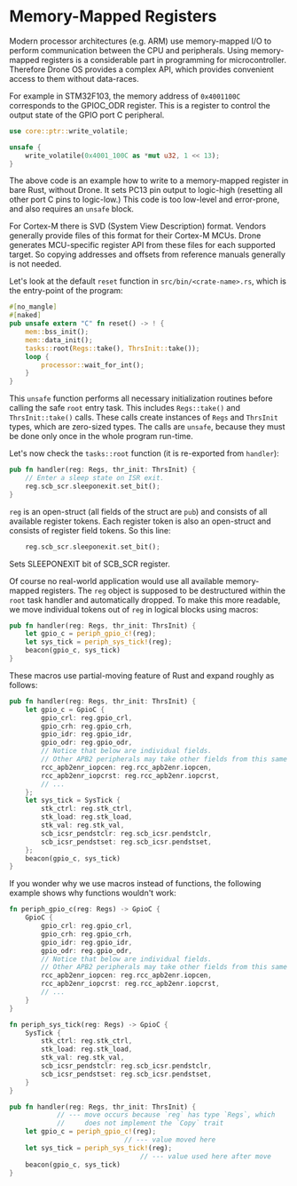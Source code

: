 # Memory-Mapped Registers

Modern processor architectures (e.g. ARM) use memory-mapped I/O to perform
communication between the CPU and peripherals. Using memory-mapped registers is
a considerable part in programming for microcontroller. Therefore Drone OS
provides a complex API, which provides convenient access to them without
data-races.

For example in STM32F103, the memory address of `0x4001100C` corresponds to the
GPIOC_ODR register. This is a register to control the output state of the GPIO
port C peripheral.

```rust
use core::ptr::write_volatile;

unsafe {
    write_volatile(0x4001_100C as *mut u32, 1 << 13);
}
```

The above code is an example how to write to a memory-mapped register in bare
Rust, without Drone. It sets PC13 pin output to logic-high (resetting all other
port C pins to logic-low.) This code is too low-level and error-prone, and also
requires an `unsafe` block.

For Cortex-M there is SVD (System View Description) format. Vendors generally
provide files of this format for their Cortex-M MCUs. Drone generates
MCU-specific register API from these files for each supported target. So copying
addresses and offsets from reference manuals generally is not needed.

Let's look at the default `reset` function in `src/bin/<crate-name>.rs`, which
is the entry-point of the program:

```rust
#[no_mangle]
#[naked]
pub unsafe extern "C" fn reset() -> ! {
    mem::bss_init();
    mem::data_init();
    tasks::root(Regs::take(), ThrsInit::take());
    loop {
        processor::wait_for_int();
    }
}
```

This `unsafe` function performs all necessary initialization routines before
calling the safe `root` entry task. This includes `Regs::take()` and
`ThrsInit::take()` calls. These calls create instances of `Regs` and `ThrsInit`
types, which are zero-sized types. The calls are `unsafe`, because they must be
done only once in the whole program run-time.

Let's now check the `tasks::root` function (it is re-exported from `handler`):

```rust
pub fn handler(reg: Regs, thr_init: ThrsInit) {
    // Enter a sleep state on ISR exit.
    reg.scb_scr.sleeponexit.set_bit();
}
```

`reg` is an open-struct (all fields of the struct are `pub`) and consists of all
available register tokens. Each register token is also an open-struct and
consists of register field tokens. So this line:

```rust
    reg.scb_scr.sleeponexit.set_bit();
```

Sets SLEEPONEXIT bit of SCB_SCR register.

Of course no real-world application would use all available memory-mapped
registers. The `reg` object is supposed to be destructured within the `root`
task handler and automatically dropped. To make this more readable, we move
individual tokens out of `reg` in logical blocks using macros:

```rust
pub fn handler(reg: Regs, thr_init: ThrsInit) {
    let gpio_c = periph_gpio_c!(reg);
    let sys_tick = periph_sys_tick!(reg);
    beacon(gpio_c, sys_tick)
}
```

These macros use partial-moving feature of Rust and expand roughly as follows:

```rust
pub fn handler(reg: Regs, thr_init: ThrsInit) {
    let gpio_c = GpioC {
        gpio_crl: reg.gpio_crl,
        gpio_crh: reg.gpio_crh,
        gpio_idr: reg.gpio_idr,
        gpio_odr: reg.gpio_odr,
        // Notice that below are individual fields.
        // Other APB2 peripherals may take other fields from this same registers.
        rcc_apb2enr_iopcen: reg.rcc_apb2enr.iopcen,
        rcc_apb2enr_iopcrst: reg.rcc_apb2enr.iopcrst,
        // ...
    };
    let sys_tick = SysTick {
        stk_ctrl: reg.stk_ctrl,
        stk_load: reg.stk_load,
        stk_val: reg.stk_val,
        scb_icsr_pendstclr: reg.scb_icsr.pendstclr,
        scb_icsr_pendstset: reg.scb_icsr.pendstset,
    };
    beacon(gpio_c, sys_tick)
}
```

If you wonder why we use macros instead of functions, the following example
shows why functions wouldn't work:

```rust
fn periph_gpio_c(reg: Regs) -> GpioC {
    GpioC {
        gpio_crl: reg.gpio_crl,
        gpio_crh: reg.gpio_crh,
        gpio_idr: reg.gpio_idr,
        gpio_odr: reg.gpio_odr,
        // Notice that below are individual fields.
        // Other APB2 peripherals may take other fields from this same registers.
        rcc_apb2enr_iopcen: reg.rcc_apb2enr.iopcen,
        rcc_apb2enr_iopcrst: reg.rcc_apb2enr.iopcrst,
        // ...
    }
}

fn periph_sys_tick(reg: Regs) -> GpioC {
    SysTick {
        stk_ctrl: reg.stk_ctrl,
        stk_load: reg.stk_load,
        stk_val: reg.stk_val,
        scb_icsr_pendstclr: reg.scb_icsr.pendstclr,
        scb_icsr_pendstset: reg.scb_icsr.pendstset,
    }
}

pub fn handler(reg: Regs, thr_init: ThrsInit) {
            // --- move occurs because `reg` has type `Regs`, which
            //     does not implement the `Copy` trait
    let gpio_c = periph_gpio_c!(reg);
                             // --- value moved here
    let sys_tick = periph_sys_tick!(reg);
                                 // --- value used here after move
    beacon(gpio_c, sys_tick)
}
```
